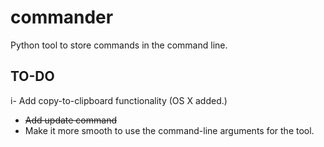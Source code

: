 # commander
Python tool to store commands in the command line.

## TO-DO
i- Add copy-to-clipboard functionality (OS X added.)
- ~~Add update command~~
- Make it more smooth to use the command-line arguments for the tool.
